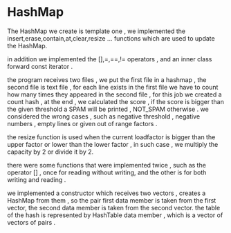 # HashMap
The HashMap we create is template one , we implemented the insert,erase,contain,at,clear,resize ... functions
which are used to update the HashMap.

in addition we implemented the [],=,==,!= operators , and an inner class forward const iterator .

the program receives two files , we put the first file in a hashmap , 
the second file is text file , 
for each line exists in the first file we have to count how many times
they appeared in the second file , for this job we created a count hash , 
at the end , we calculated the score , if the score is bigger than the given threshold 
a SPAM will be printed , NOT_SPAM otherwise .
we considered the wrong cases , such as negative threshold , negative numbers , empty lines or given out of range factors .

the resize function is used when the current loadfactor is bigger than the upper factor or lower than the lower factor , 
in such case , we multiply the capacity by 2 or divide it by 2.

there were some functions that were implemented twice , such as the operator [] , once for reading without writing,
and the other is for both writing and reading .

we implemented a constructor which receives two vectors , creates a HashMap from them , so the pair first data member 
is taken from the first vector, the second data member is taken from the second vector.
the table of the hash is represented by HashTable data member , which is a vector of vectors of pairs .
